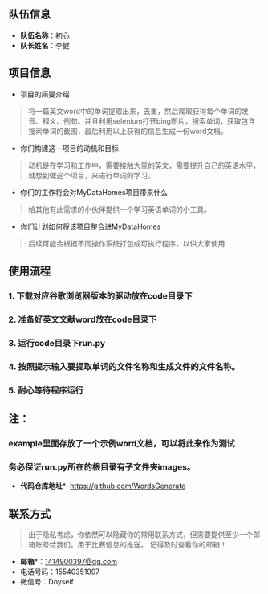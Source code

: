## 队伍信息

* **队伍名称**：初心
* **队长姓名**：李健
## 项目信息
 * 项目的简要介绍
>将一篇英文word中的单词提取出来，去重，然后爬取获得每个单词的发音、释义、例句。并且利用selenium打开bing图片，搜索单词，获取包含搜索单词的截图，最后利用以上获得的信息生成一份word文档。
 * 你们构建这一项目的动机和目标
 >动机是在学习和工作中，需要接触大量的英文，需要提升自己的英语水平，就想到做这个项目，来进行单词的学习。
 * 你们的工作将会对MyDataHomes项目带来什么
 >给其他有此需求的小伙伴提供一个学习英语单词的小工具。
 * 你们计划如何将该项目整合进MyDataHomes
>后续可能会根据不同操作系统打包成可执行程序，以供大家使用

## 使用流程
### 1. 下载对应谷歌浏览器版本的驱动放在code目录下
### 2. 准备好英文文献word放在code目录下
### 3. 运行code目录下run.py
### 4. 按照提示输入要提取单词的文件名称和生成文件的文件名称。
### 5. 耐心等待程序运行
## 注：
### example里面存放了一个示例word文档，可以将此来作为测试
### 务必保证run.py所在的根目录有子文件夹images。
* **代码仓库地址***: https://github.com/WordsGenerate



## 联系方式
> 出于隐私考虑，你依然可以隐藏你的常用联系方式，但需要提供至少一个邮箱账号给我们，用于比赛信息的推送。
> 记得及时查看你的邮箱！

* **邮箱***：1414900397@qq.com
* 电话号码：15540351997
* 微信号：Doyself
